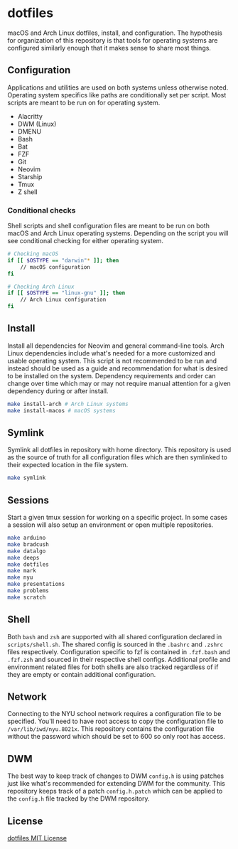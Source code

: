 # dotfiles

macOS and Arch Linux dotfiles, install, and configuration. The hypothesis for
organization of this repository is that tools for operating systems are
configured similarly enough that it makes sense to share most things.

## Configuration

Applications and utilities are used on both systems unless otherwise noted.
Operating system specifics like paths are conditionally set per script. Most
scripts are meant to be run on for operating system.

- Alacritty
- DWM (Linux)
- DMENU
- Bash
- Bat
- FZF
- Git
- Neovim
- Starship
- Tmux
- Z shell

### Conditional checks

Shell scripts and shell configuration files are meant to be run on both macOS
and Arch Linux operating systems. Depending on the script you will see
conditional checking for either operating system.

``` sh
# Checking macOS
if [[ $OSTYPE == "darwin"* ]]; then
    // macOS configuration
fi

# Checking Arch Linux
if [[ $OSTYPE == "linux-gnu" ]]; then
    // Arch Linux configuration
fi
```

## Install

Install all dependencies for Neovim and general command-line tools. Arch Linux
dependencies include what's needed for a more customized and usable operating
system. This script is not recommended to be run and instead should be used as
a guide and recommendation for what is desired to be installed on the system.
Dependency requirements and order can change over time which may or may not
require manual attention for a given dependency during or after install.

``` sh
make install-arch # Arch Linux systems
make install-macos # macOS systems
```

## Symlink

Symlink all dotfiles in repository with home directory. This repository is used
as the source of truth for all configuration files which are then symlinked to
their expected location in the file system.

``` sh
make symlink
```

## Sessions

Start a given tmux session for working on a specific project. In some cases a
session will also setup an environment or open multiple repositories.

``` sh
make arduino
make bradcush
make datalgo
make deeps
make dotfiles
make mark
make nyu
make presentations
make problems
make scratch
```

## Shell

Both `bash` and `zsh` are supported with all shared configuration declared in
`scripts/shell.sh`. The shared config is sourced in the `.bashrc` and `.zshrc`
files respectively. Configuration specific to fzf is contained in `.fzf.bash`
and `.fzf.zsh` and sourced in their respective shell configs. Additional
profile and environment related files for both shells are also tracked
regardless of if they are empty or contain additional configuration.

## Network

Connecting to the NYU school network requires a configuration file to be
specified. You'll need to have root access to copy the configuration file to
`/var/lib/iwd/nyu.8021x`. This repository contains the configuration file
without the password which should be set to 600 so only root has access.

## DWM

The best way to keep track of changes to DWM `config.h` is using patches just
like what's recommended for extending DWM for the community. This repository
keeps track of a patch `config.h.patch` which can be applied to the `config.h`
file tracked by the DWM repository.

## License

[dotfiles MIT License](LICENSE)
